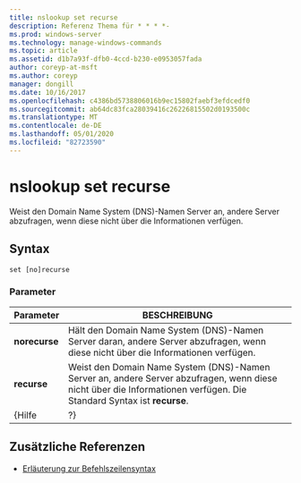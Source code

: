 ```yaml
---
title: nslookup set recurse
description: Referenz Thema für * * * *-
ms.prod: windows-server
ms.technology: manage-windows-commands
ms.topic: article
ms.assetid: d1b7a93f-dfb0-4ccd-b230-e0953057fada
author: coreyp-at-msft
ms.author: coreyp
manager: dongill
ms.date: 10/16/2017
ms.openlocfilehash: c4386bd5738806016b9ec15802faebf3efdcedf0
ms.sourcegitcommit: ab64dc83fca28039416c26226815502d0193500c
ms.translationtype: MT
ms.contentlocale: de-DE
ms.lasthandoff: 05/01/2020
ms.locfileid: "82723590"
---
```

# <a name="nslookup-set-recurse"></a>nslookup set recurse



Weist den Domain Name System (DNS)-Namen Server an, andere Server abzufragen, wenn diese nicht über die Informationen verfügen.

## <a name="syntax"></a>Syntax

```
set [no]recurse
```

### <a name="parameters"></a>Parameter

|   Parameter   |                                                                  BESCHREIBUNG                                                                  |
|---------------|-----------------------------------------------------------------------------------------------------------------------------------------------|
| **norecurse** |                Hält den Domain Name System (DNS)-Namen Server daran, andere Server abzufragen, wenn diese nicht über die Informationen verfügen.                |
|  **recurse**  | Weist den Domain Name System (DNS)-Namen Server an, andere Server abzufragen, wenn diese nicht über die Informationen verfügen. Die Standard Syntax ist **recurse**. |
|     {Hilfe     |                                                                      ?}                                                                       |

## <a name="additional-references"></a>Zusätzliche Referenzen

- [Erläuterung zur Befehlszeilensyntax](command-line-syntax-key.md)
